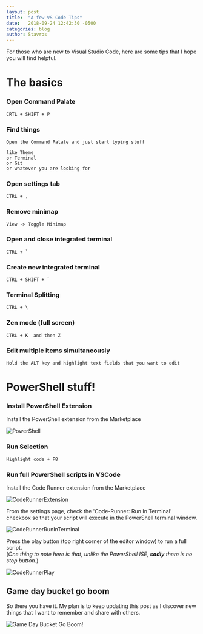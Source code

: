 ```yaml
---
layout: post
title:  "A few VS Code Tips"
date:   2018-09-24 12:42:30 -0500
categories: blog
author: Stavros
---
```

For those who are new to Visual Studio Code, here are some tips that I hope you will find helpful.

# The basics

### Open Command Palate

	CRTL + SHIFT + P

### Find things

	Open the Command Palate and just start typing stuff

	like Theme
	or Terminal
	or Git
	or whatever you are looking for

### Open settings tab

	CTRL + , 

### Remove minimap

	View -> Toggle Minimap

### Open and close integrated terminal

	CTRL + ` 

### Create new integrated terminal

	CTRL + SHIFT + `

### Terminal Splitting

	CTRL + \
	
###  Zen mode (full screen)

	CTRL + K  and then Z

###  Edit multiple items simultaneously
	
	Hold the ALT key and highlight text fields that you want to edit
	
# PowerShell stuff!

###  Install PowerShell Extension

Install the PowerShell extension from the Marketplace

![PowerShell](/images/VS-CODE-SHORTCUTS/PowerShell.PNG)

###  Run Selection

	Highlight code + F8

###  Run full PowerShell scripts in VSCode

Install the Code Runner extension from the Marketplace

![CodeRunnerExtension](/images/VS-CODE-SHORTCUTS/CodeRunner.PNG)

From the settings page, check the 'Code-Runner: Run In Terminal' checkbox so that your script will execute in the PowerShell terminal window.

![CodeRunnerRunInTerminal](/images/VS-CODE-SHORTCUTS/CodeRunnerRunInTerminal.PNG)

Press the play button (top right corner of the editor window) to run a full script.  
(*One thing to note here is that, unlike the PowerShell ISE, **sadly** there is no stop button.*)

![CodeRunnerPlay](/images/VS-CODE-SHORTCUTS/CodeRunnerPlay.PNG)

## Game day bucket go boom

So there you have it.  My plan is to keep updating this post as I discover new things that I want to remember and share with others.


![Game Day Bucket Go Boom!](https://movquotes.com/wp-content/uploads/6155.jpg)
